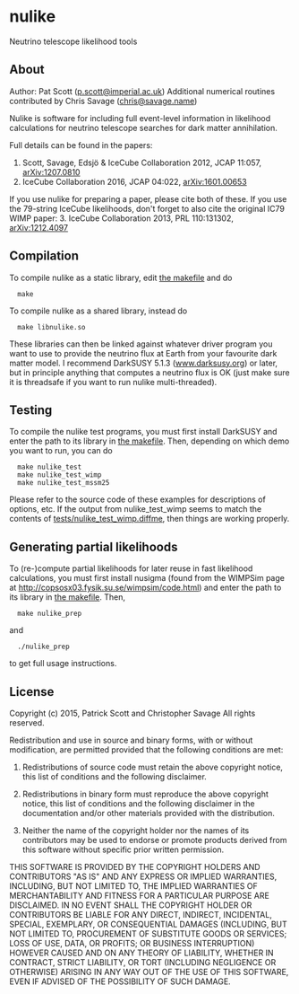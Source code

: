 nulike
======

Neutrino telescope likelihood tools


About
--

Author: Pat Scott (p.scott@imperial.ac.uk)
Additional numerical routines contributed by Chris Savage (chris@savage.name)

Nulike is software for including full event-level information in
likelihood calculations for neutrino telescope searches for dark matter
annihilation.

Full details can be found in the papers:
  1. Scott, Savage, Edsjö & IceCube Collaboration 2012, JCAP 11:057, [arXiv:1207.0810](http://arxiv.org/abs/1207.0810)
  2. IceCube Collaboration 2016, JCAP 04:022, [arXiv:1601.00653](http://arxiv.org/abs/1601.00653)

If you use nulike for preparing a paper, please cite both of these.  If you use the 79-string IceCube likelihoods, don't forget to also cite the original IC79 WIMP paper:
  3. IceCube Collaboration 2013, PRL 110:131302, [arXiv:1212.4097](http://arxiv.org/abs/1212.4097)


Compilation
--

To compile nulike as a static library, edit [the makefile](makefile) and do
```
  make
```

To compile nulike as a shared library, instead do
```
  make libnulike.so
```

These libraries can then be linked against whatever driver program you
want to use to provide the neutrino flux at Earth from your favourite
dark matter model.  I recommend DarkSUSY 5.1.3 (www.darksusy.org) or
later, but in principle anything that computes a neutrino flux is OK
(just make sure it is threadsafe if you want to run nulike
multi-threaded).


Testing
--

To compile the nulike test programs, you must first install DarkSUSY and
enter the path to its library in [the makefile](makefile).  Then, depending on which
demo you want to run, you can do
```
  make nulike_test
  make nulike_test_wimp
  make nulike_test_mssm25
```
Please refer to the source code of these examples for descriptions of
options, etc.  If the output from nulike_test_wimp seems to match the
contents of [tests/nulike_test_wimp.diffme](tests/nulike_test_wimp.diffme), then things are working
properly.


Generating partial likelihoods
--

To (re-)compute partial likelihoods for later reuse in fast likelihood
calculations, you must first install nusigma (found from the WIMPSim
page at http://copsosx03.fysik.su.se/wimpsim/code.html) and enter the
path to its library in [the makefile](makefile).  Then,
```
  make nulike_prep
```
and
```
  ./nulike_prep
```
to get full usage instructions.



License
--
Copyright (c) 2015, Patrick Scott and Christopher Savage
All rights reserved.

Redistribution and use in source and binary forms, with or without modification, are permitted provided that the following conditions are met:

1. Redistributions of source code must retain the above copyright notice, this list of conditions and the following disclaimer.

2. Redistributions in binary form must reproduce the above copyright notice, this list of conditions and the following disclaimer in the documentation and/or other materials provided with the distribution.

3. Neither the name of the copyright holder nor the names of its contributors may be used to endorse or promote products derived from this software without specific prior written permission.

THIS SOFTWARE IS PROVIDED BY THE COPYRIGHT HOLDERS AND CONTRIBUTORS "AS IS" AND ANY EXPRESS OR IMPLIED WARRANTIES, INCLUDING, BUT NOT LIMITED TO, THE IMPLIED WARRANTIES OF MERCHANTABILITY AND FITNESS FOR A PARTICULAR PURPOSE ARE DISCLAIMED. IN NO EVENT SHALL THE COPYRIGHT HOLDER OR CONTRIBUTORS BE LIABLE FOR ANY DIRECT, INDIRECT, INCIDENTAL, SPECIAL, EXEMPLARY, OR CONSEQUENTIAL DAMAGES (INCLUDING, BUT NOT LIMITED TO, PROCUREMENT OF SUBSTITUTE GOODS OR SERVICES; LOSS OF USE, DATA, OR PROFITS; OR BUSINESS INTERRUPTION) HOWEVER CAUSED AND ON ANY THEORY OF LIABILITY, WHETHER IN CONTRACT, STRICT LIABILITY, OR TORT (INCLUDING NEGLIGENCE OR OTHERWISE) ARISING IN ANY WAY OUT OF THE USE OF THIS SOFTWARE, EVEN IF ADVISED OF THE POSSIBILITY OF SUCH DAMAGE.
